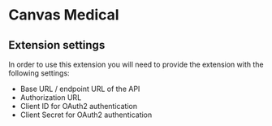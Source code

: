 # Canvas Medical

## Extension settings

In order to use this extension you will need to provide the extension with the following settings:

- Base URL / endpoint URL of the API
- Authorization URL
- Client ID for OAuth2 authentication
- Client Secret for OAuth2 authentication
